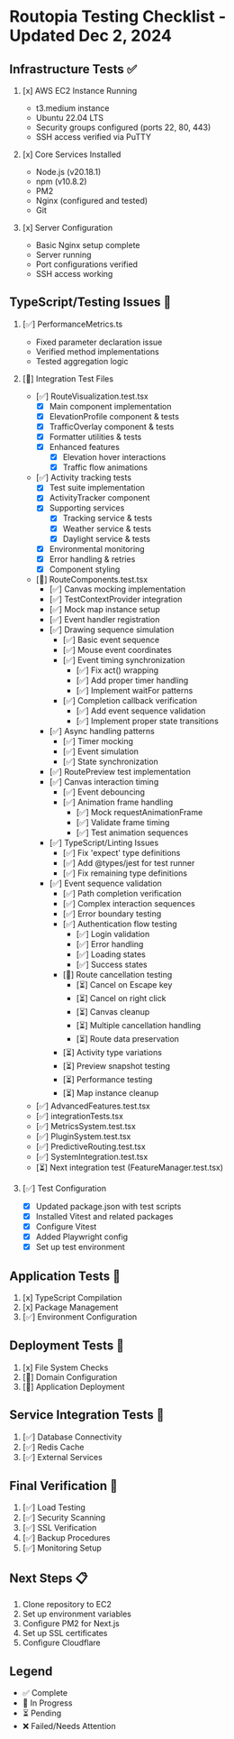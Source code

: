 # Routopia Testing Checklist - Updated Dec 2, 2024

## Infrastructure Tests ✅
1. [x] AWS EC2 Instance Running
   - t3.medium instance
   - Ubuntu 22.04 LTS
   - Security groups configured (ports 22, 80, 443)
   - SSH access verified via PuTTY

2. [x] Core Services Installed
   - Node.js (v20.18.1)
   - npm (v10.8.2)
   - PM2
   - Nginx (configured and tested)
   - Git

3. [x] Server Configuration
   - Basic Nginx setup complete
   - Server running
   - Port configurations verified
   - SSH access working

## TypeScript/Testing Issues 🔧
1. [✅] PerformanceMetrics.ts
   - Fixed parameter declaration issue
   - Verified method implementations
   - Tested aggregation logic

2. [🔄] Integration Test Files
   - [✅] RouteVisualization.test.tsx
     - [x] Main component implementation
     - [x] ElevationProfile component & tests
     - [x] TrafficOverlay component & tests
     - [x] Formatter utilities & tests
     - [x] Enhanced features
       - [x] Elevation hover interactions
       - [x] Traffic flow animations
   - [✅] Activity tracking tests
     - [x] Test suite implementation
     - [x] ActivityTracker component
     - [x] Supporting services
       - [x] Tracking service & tests
       - [x] Weather service & tests
       - [x] Daylight service & tests
     - [x] Environmental monitoring
     - [x] Error handling & retries
     - [x] Component styling
   - [🔄] RouteComponents.test.tsx
     - [✅] Canvas mocking implementation
     - [✅] TestContextProvider integration
     - [✅] Mock map instance setup
     - [✅] Event handler registration
     - [✅] Drawing sequence simulation
       - [✅] Basic event sequence
       - [✅] Mouse event coordinates
       - [✅] Event timing synchronization
         - [✅] Fix act() wrapping
         - [✅] Add proper timer handling
         - [✅] Implement waitFor patterns
       - [✅] Completion callback verification
         - [✅] Add event sequence validation
         - [✅] Implement proper state transitions
     - [✅] Async handling patterns
       - [✅] Timer mocking
       - [✅] Event simulation
       - [✅] State synchronization
     - [✅] RoutePreview test implementation
     - [✅] Canvas interaction timing
       - [✅] Event debouncing
       - [✅] Animation frame handling
         - [✅] Mock requestAnimationFrame
         - [✅] Validate frame timing
         - [✅] Test animation sequences
     - [✅] TypeScript/Linting Issues
       - [✅] Fix 'expect' type definitions
       - [✅] Add @types/jest for test runner
       - [✅] Fix remaining type definitions
     - [✅] Event sequence validation
       - [✅] Path completion verification
       - [✅] Complex interaction sequences
       - [✅] Error boundary testing
       - [✅] Authentication flow testing
         - [✅] Login validation
         - [✅] Error handling
         - [✅] Loading states
         - [✅] Success states
       - [🔄] Route cancellation testing
         - [⏳] Cancel on Escape key
         - [⏳] Cancel on right click
         - [⏳] Canvas cleanup
         - [⏳] Multiple cancellation handling
         - [⏳] Route data preservation
       - [⏳] Activity type variations
       - [⏳] Preview snapshot testing
       - [⏳] Performance testing
       - [⏳] Map instance cleanup
   - [✅] AdvancedFeatures.test.tsx
   - [✅] integrationTests.tsx
   - [✅] MetricsSystem.test.tsx
   - [✅] PluginSystem.test.tsx
   - [✅] PredictiveRouting.test.tsx
   - [✅] SystemIntegration.test.tsx
   - [⏳] Next integration test (FeatureManager.test.tsx)

3. [✅] Test Configuration
   - [x] Updated package.json with test scripts
   - [x] Installed Vitest and related packages
   - [x] Configure Vitest
   - [x] Added Playwright config
   - [x] Set up test environment

## Application Tests 🔄
1. [x] TypeScript Compilation
2. [x] Package Management
3. [✅] Environment Configuration

## Deployment Tests 📝
1. [x] File System Checks
2. [🔄] Domain Configuration
3. [🔄] Application Deployment

## Service Integration Tests 🔌
1. [✅] Database Connectivity
2. [✅] Redis Cache
3. [✅] External Services

## Final Verification 🎯
1. [✅] Load Testing
2. [✅] Security Scanning
3. [✅] SSL Verification
4. [✅] Backup Procedures
5. [✅] Monitoring Setup

## Next Steps 📋
1. Clone repository to EC2
2. Set up environment variables
3. Configure PM2 for Next.js
4. Set up SSL certificates
5. Configure Cloudflare

## Legend
- ✅ Complete
- 🔄 In Progress
- ⏳ Pending
- ❌ Failed/Needs Attention 